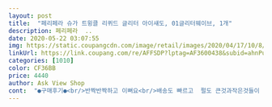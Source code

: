 ```yaml
---
layout: post 
title:  "페리페라 슈가 트윙클 리퀴드 글리터 아이섀도, 01글리터웨이브, 1개" 
description: 페리페라  ..
date: 2020-05-22 03:07:55 
img: https://static.coupangcdn.com/image/retail/images/2020/04/17/10/8/aa7e527c-6b2d-436f-ae44-dd760aa5e4ae.jpg 
linkUrl: https://link.coupang.com/re/AFFSDP?lptag=AF3600438&subid=ahnPublicAsk&pageKey=1485798688&itemId=2551621056&vendorItemId=70544190030&traceid=V0-113-624c76c82d065b85 
categories: [1010] 
color: CF36BB 
price: 4440 
author: Ask View Shop 
cont:  "●구매후기●<br/>반짝반짝하고 이뻐요<br/>배송도 빠르고  펄도 큰것과작은것들이 섞여서 너무이쁘네요<br/>퀄은 반짝이 풀정도<br/>" 
---
```


